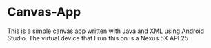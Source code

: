 # Canvas-App

This is a simple canvas app written with Java and XML using Android Studio.
The virtual device that I run this on is a Nexus 5X API 25  
